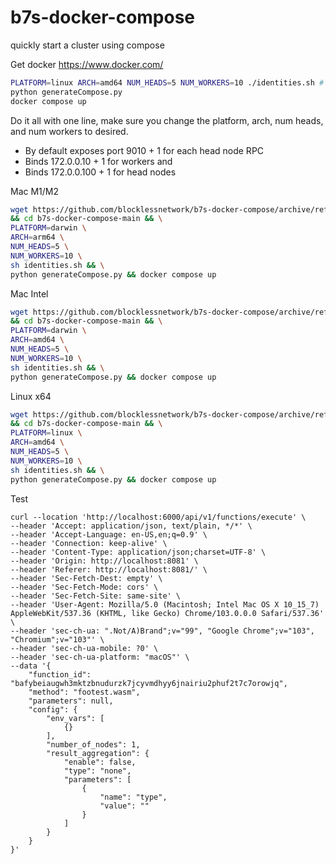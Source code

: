 # b7s-docker-compose
quickly start a cluster using compose

Get docker https://www.docker.com/

```bash
PLATFORM=linux ARCH=amd64 NUM_HEADS=5 NUM_WORKERS=10 ./identities.sh # PLATFORM=darwin ARCH=arm64 NUM_HEADS=5 NUM_WORKERS=10 ./identities.s
python generateCompose.py
docker compose up
```

Do it all with one line, make sure you change the platform, arch, num heads, and num workers to desired.

* By default exposes port 9010 + 1 for each head node RPC
* Binds 172.0.0.10 + 1 for workers and
* Binds 172.0.0.100 + 1 for head nodes

Mac M1/M2

```bash
wget https://github.com/blocklessnetwork/b7s-docker-compose/archive/refs/heads/main.zip && unzip main.zip \
&& cd b7s-docker-compose-main && \
PLATFORM=darwin \
ARCH=arm64 \
NUM_HEADS=5 \
NUM_WORKERS=10 \
sh identities.sh && \
python generateCompose.py && docker compose up
```

Mac Intel

```bash
wget https://github.com/blocklessnetwork/b7s-docker-compose/archive/refs/heads/main.zip && unzip main.zip \
&& cd b7s-docker-compose-main && \
PLATFORM=darwin \
ARCH=amd64 \
NUM_HEADS=5 \
NUM_WORKERS=10 \
sh identities.sh && \
python generateCompose.py && docker compose up
```

Linux x64
```bash
wget https://github.com/blocklessnetwork/b7s-docker-compose/archive/refs/heads/main.zip && unzip main.zip \
&& cd b7s-docker-compose-main && \
PLATFORM=linux \
ARCH=amd64 \
NUM_HEADS=5 \
NUM_WORKERS=10 \
sh identities.sh && \
python generateCompose.py && docker compose up
```

Test

```
curl --location 'http://localhost:6000/api/v1/functions/execute' \
--header 'Accept: application/json, text/plain, */*' \
--header 'Accept-Language: en-US,en;q=0.9' \
--header 'Connection: keep-alive' \
--header 'Content-Type: application/json;charset=UTF-8' \
--header 'Origin: http://localhost:8081' \
--header 'Referer: http://localhost:8081/' \
--header 'Sec-Fetch-Dest: empty' \
--header 'Sec-Fetch-Mode: cors' \
--header 'Sec-Fetch-Site: same-site' \
--header 'User-Agent: Mozilla/5.0 (Macintosh; Intel Mac OS X 10_15_7) AppleWebKit/537.36 (KHTML, like Gecko) Chrome/103.0.0.0 Safari/537.36' \
--header 'sec-ch-ua: ".Not/A)Brand";v="99", "Google Chrome";v="103", "Chromium";v="103"' \
--header 'sec-ch-ua-mobile: ?0' \
--header 'sec-ch-ua-platform: "macOS"' \
--data '{
    "function_id": "bafybeiaugwh3mktzbnudurzk7jcyvmdhyy6jnairiu2phuf2t7c7orowjq",
    "method": "footest.wasm",
    "parameters": null,
    "config": {
        "env_vars": [
            {}
        ],
        "number_of_nodes": 1,
        "result_aggregation": {
            "enable": false,
            "type": "none",
            "parameters": [
                {
                    "name": "type",
                    "value": ""
                }
            ]
        }
    }
}'
```
